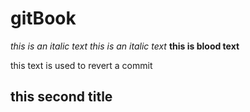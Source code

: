 # gitBook
*this is an italic text*
_this is an italic text_
**this is blood text**

this text is used to revert a commit

## this second title

